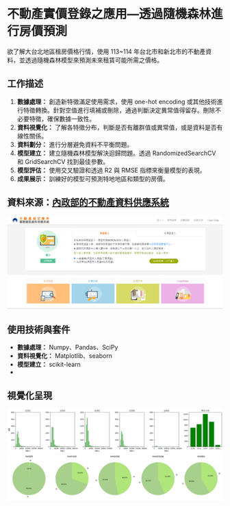 # 不動產實價登錄之應用—透過隨機森林進行房價預測
欲了解大台北地區租房價格行情，使用 113~114 年台北市和新北市的不動產資料，並透過隨機森林模型來預測未來租賃可能所需之價格。

## 工作描述
1. **數據處理：** 創造新特徵滿足使用需求，使用 one-hot encoding 或其他技術進行特徵轉換。針對空值進行填補或刪除，通過判斷決定異常值得留存。刪除不必要特徵，確保數據一致性。
2. **資料視覺化：** 了解各特徵分布，判斷是否有離群值或異常值，或是資料是否有線性關係。
3. **資料劃分：** 進行分層避免資料不平衡問題。
4. **模型建立：** 建立隨機森林模型解決迴歸問題。透過 RandomizedSearchCV 和 GridSearchCV 找到最佳參數。
5. **模型評估：** 使用交叉驗證和透過 R2 與 RMSE 指標來衡量模型的表現。
6. **成果展示：** 訓練好的模型可預測特地地區和類型的房價。 

## 資料來源：[內政部的不動產資料供應系統](https://plvr.land.moi.gov.tw/Login_input?authfailed=true#)
![不動產資料供應系統](photo/不動產資料供應系統.png)

## 使用技術與套件
- **數據處理：** Numpy、Pandas、SciPy
- **資料視覺化：** Matplotlib、seaborn
- **模型建立：** scikit-learn
- 
## 視覺化呈現
![hist](photo/hist.png)
![pie](photo/pie.png)
